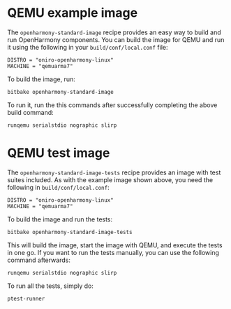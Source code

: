 <!--
SPDX-FileCopyrightText: Huawei Inc.

SPDX-License-Identifier: CC-BY-4.0
-->

# QEMU example image

The `openharmony-standard-image` recipe provides an easy way to build and run
OpenHarmony components. You can build the image for QEMU and run it using the
following in your `build/conf/local.conf` file:

    DISTRO = "oniro-openharmony-linux"
    MACHINE = "qemuarma7"

To build the image, run:

    bitbake openharmony-standard-image

To run it, run the this commands after successfully completing the above build command:

    runqemu serialstdio nographic slirp

# QEMU test image

The `openharmony-standard-image-tests` recipe provides an image with test suites
included. As with the example image shown above, you need the following in
`build/conf/local.conf`:

    DISTRO = "oniro-openharmony-linux"
    MACHINE = "qemuarma7"

To build the image and run the tests:

    bitbake openharmony-standard-image-tests

This will build the image, start the image with QEMU, and execute the tests in
one go. If you want to run the tests manually, you can use the following command
afterwards:

    runqemu serialstdio nographic slirp

To run all the tests, simply do:

    ptest-runner

